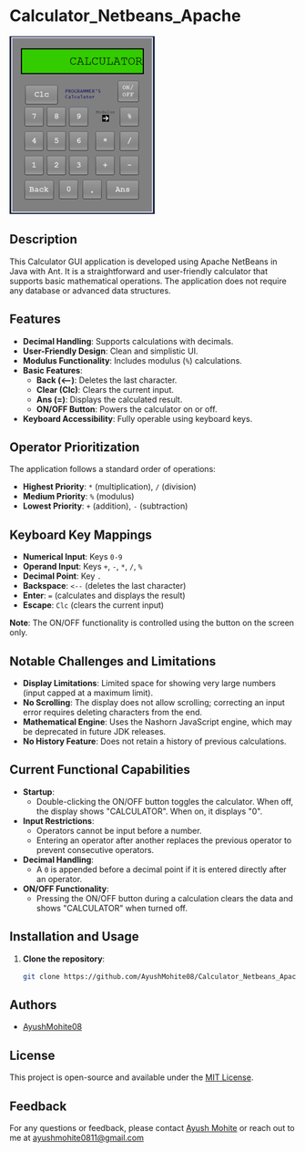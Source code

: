 # Calculator_Netbeans_Apache

![Calculator GUI](screenshot.png)

## Description
This Calculator GUI application is developed using Apache NetBeans in Java with Ant. It is a straightforward and user-friendly calculator that supports basic mathematical operations. The application does not require any database or advanced data structures.

## Features
- **Decimal Handling**: Supports calculations with decimals.
- **User-Friendly Design**: Clean and simplistic UI.
- **Modulus Functionality**: Includes modulus (`%`) calculations.
- **Basic Features**:
  - **Back (<--)**: Deletes the last character.
  - **Clear (Clc)**: Clears the current input.
  - **Ans (=)**: Displays the calculated result.
  - **ON/OFF Button**: Powers the calculator on or off.
- **Keyboard Accessibility**: Fully operable using keyboard keys.

## Operator Prioritization
The application follows a standard order of operations:
- **Highest Priority**: `*` (multiplication), `/` (division)
- **Medium Priority**: `%` (modulus)
- **Lowest Priority**: `+` (addition), `-` (subtraction)

## Keyboard Key Mappings
- **Numerical Input**: Keys `0-9`
- **Operand Input**: Keys `+`, `-`, `*`, `/`, `%`
- **Decimal Point**: Key `.`
- **Backspace**: `<--` (deletes the last character)
- **Enter**: `=` (calculates and displays the result)
- **Escape**: `Clc` (clears the current input)

**Note**: The ON/OFF functionality is controlled using the button on the screen only.

## Notable Challenges and Limitations
- **Display Limitations**: Limited space for showing very large numbers (input capped at a maximum limit).
- **No Scrolling**: The display does not allow scrolling; correcting an input error requires deleting characters from the end.
- **Mathematical Engine**: Uses the Nashorn JavaScript engine, which may be deprecated in future JDK releases.
- **No History Feature**: Does not retain a history of previous calculations.

## Current Functional Capabilities
- **Startup**:
  - Double-clicking the ON/OFF button toggles the calculator. When off, the display shows "CALCULATOR". When on, it displays "0".
- **Input Restrictions**:
  - Operators cannot be input before a number.
  - Entering an operator after another replaces the previous operator to prevent consecutive operators.
- **Decimal Handling**:
  - A `0` is appended before a decimal point if it is entered directly after an operator.
- **ON/OFF Functionality**:
  - Pressing the ON/OFF button during a calculation clears the data and shows "CALCULATOR" when turned off.

## Installation and Usage
1. **Clone the repository**:
   ```bash
   git clone https://github.com/AyushMohite08/Calculator_Netbeans_Apache.git

## Authors
- [AyushMohite08](https://github.com/AyushMohite08)

## License
This project is open-source and available under the [MIT License](LICENSE).

## Feedback
For any questions or feedback, please contact [Ayush Mohite](mailto:ayushmohite0811@gmail.com) or reach out to me at ayushmohite0811@gmail.com
